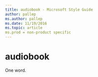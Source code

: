 ```yaml
---
title: audiobook - Microsoft Style Guide
author: pallep
ms.author: pallep
ms.date: 11/19/2016
ms.topic: article
ms.prod = non-product specific
---
```


# audiobook

One word.

